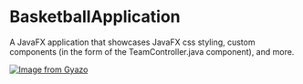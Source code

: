 # BasketballApplication

A JavaFX application that showcases JavaFX css styling, custom components (in the form of the TeamController.java component), and more. 

[![Image from Gyazo](https://i.gyazo.com/174ee5172b987d76f0629b46bd0ce8e1.gif)](https://gyazo.com/174ee5172b987d76f0629b46bd0ce8e1)
